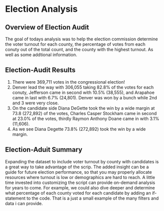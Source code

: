# Election Analysis

## Overview of Election Audit

The goal of todays analysis was to help the election commission determine the voter turnout for each county, the percentage of votes from each conuty out
of the total count, and the county with the highest turnout. As well as some addtional information.

## Election-Audit Results

1. There were 369,711 votes in the congressional election!
2. Denver lead the way with 306,055 taking 82.8% of the votes for each conuty, Jefferson came in second with 10.5% (38,555), and Arapahoe came in last with 6.7% (24,801). Denver was won by a bunch while 2nd and 3 were very close.
3. On the candidate side Diana DeGette took the win by a wide margin at 73.8 (272,892) of the votes, Charles Casper Stockham came in second at 23.0% of the votes, thirdly Raymon Anthony Doane came in with 3.1% (11,606).
4. As we see Diana Degette 73.8% (272,892) took the win by a wide margin.

## Election-Aduit Summary 

Expanding the dataset to include voter turnout by county with candidates is a great way to take advantage of the scrip. The added insight can be a guide for future election performance, so that you may properly allocate resources where turnout is low or demographics are hard to reach. A little time invested into customizing the script can provide on-demand analysis for years to come. For example, we could also dive deeper and determine what percentage of each county voted for each candidate by adding an if-statement to the code. That is a just a small example of the many filters and data i can provide.
